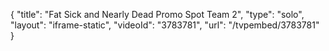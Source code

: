 {
    "title": "Fat Sick and Nearly Dead Promo Spot Team 2",
    "type": "solo",
    "layout": "iframe-static",
    "videoId": "3783781",
    "url": "\/tvpembed\/3783781"
}